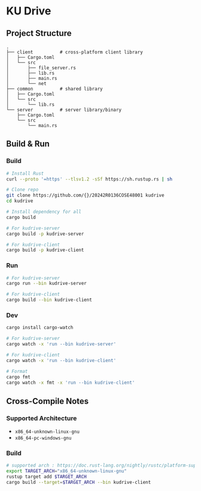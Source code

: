 # KU Drive

## Project Structure

```
.
├── client          # cross-platform client library
│   ├── Cargo.toml
│   └── src
│       ├── file_server.rs
│       ├── lib.rs
│       ├── main.rs
│       └── net
├── common          # shared library
│   ├── Cargo.toml
│   └── src
│       └── lib.rs
└── server          # server library/binary
    ├── Cargo.toml
    └── src
        └── main.rs
```

## Build & Run

### Build

```bash
# Install Rust
curl --proto '=https' --tlsv1.2 -sSf https://sh.rustup.rs | sh

# Clone repo
git clone https://github.com/{}/20242R0136COSE48001 kudrive
cd kudrive

# Install dependency for all
cargo build

# For kudrive-server
cargo build -p kudrive-server

# For kudrive-client
cargo build -p kudrive-client
```

### Run

```bash
# For kudrive-server
cargo run --bin kudrive-server

# For kudrive-client
cargo build --bin kudrive-client
```

### Dev

```bash
cargo install cargo-watch

# For kudrive-server
cargo watch -x 'run --bin kudrive-server'

# For kudrive-client
cargo watch -x 'run --bin kudrive-client'

# Format
cargo fmt
cargo watch -x fmt -x 'run --bin kudrive-client'
```

## Cross-Compile Notes

### Supported Architecture

- `x86_64-unknown-linux-gnu`
- `x86_64-pc-windows-gnu`

### Build

```bash
# supported arch : https://doc.rust-lang.org/nightly/rustc/platform-support.html
export TARGET_ARCH="x86_64-unknown-linux-gnu"
rustup target add $TARGET_ARCH
cargo build --target=$TARGET_ARCH --bin kudrive-client
```
